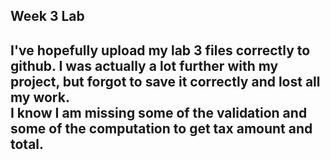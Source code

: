 <h2>Week 3 Lab<h2>
I've hopefully upload my lab 3 files correctly to github.  I was actually a lot further with my project, but forgot to save it correctly and lost all my work.  <br>
I know I am missing some of the validation and some of the computation to get tax amount and total.
